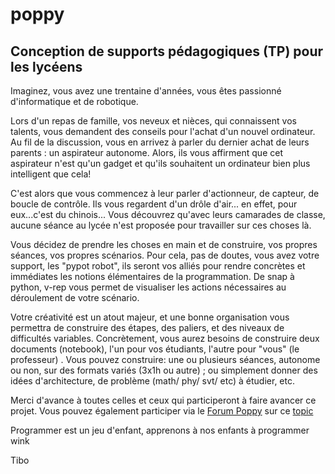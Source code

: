 
# poppy

## Conception de supports pédagogiques (TP) pour les lycéens



Imaginez, vous avez une trentaine d'années, vous êtes passionné d'informatique et de robotique.

Lors d'un repas de famille, vos neveux et nièces, qui connaissent vos talents, vous demandent des conseils pour l'achat d'un nouvel ordinateur. Au fil de la discussion, vous en arrivez à parler du dernier achat de leurs parents : un aspirateur autonome. Alors, ils vous affirment que cet aspirateur n'est qu'un gadget et qu'ils souhaitent un ordinateur bien plus intelligent que cela!

C'est alors que vous commencez à leur parler d'actionneur, de capteur, de boucle de contrôle.
Ils vous regardent d'un drôle d'air... en effet, pour eux...c'est du chinois...
Vous découvrez qu'avec leurs camarades de classe, aucune séance au lycée n'est proposée pour travailler sur ces choses là.

Vous décidez de prendre les choses en main et de construire, vos propres séances, vos propres scénarios.
Pour cela, pas de doutes, vous avez votre support, les "pypot robot", ils seront vos alliés pour rendre concrètes et immédiates les notions élémentaires de la programmation. De snap à python, v-rep vous permet de visualiser les actions nécessaires au déroulement de votre scénario.

Votre créativité est un atout majeur, et une bonne organisation vous permettra de construire des étapes, des paliers, et des niveaux de difficultés variables.
Concrètement, vous aurez besoins de construire deux documents (notebook), l'un pour vos étudiants, l'autre pour "vous" (le professeur) . Vous pouvez construire: une ou plusieurs séances, autonome ou non, sur des formats variés (3x1h ou autre) ; ou simplement donner des idées d'architecture, de problème (math/ phy/ svt/ etc) à étudier, etc.

Merci d'avance à toutes celles et ceux qui participeront à faire avancer ce projet.
Vous pouvez également participer via le [Forum Poppy](https://wwww.poppy-project.org) sur ce [topic](https://forum.poppy-project.org/t/conception-de-supports-pedagogiques-tp-pour-lyceens/1341)

Programmer est un jeu d'enfant, apprenons à nos enfants à programmer wink

Tibo

